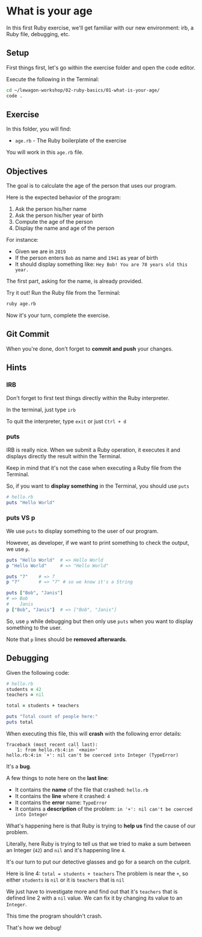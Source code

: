 # What is your age

In this first Ruby exercise, we'll get familiar with our new environment: irb, a Ruby file, debugging, etc.

## Setup

First things first, let's go within the exercise folder and open the code editor.

Execute the following in the Terminal:

```bash
cd ~/lewagon-workshop/02-ruby-basics/01-what-is-your-age/
code .
```

## Exercise

In this folder, you will find:

- `age.rb` - The Ruby boilerplate of the exercise

You will work in this `age.rb` file.

## Objectives

The goal is to calculate the age of the person that uses our program.

Here is the expected behavior of the program:

1. Ask the person his/her name
2. Ask the person his/her year of birth
3. Compute the age of the person
4. Display the name and age of the person

For instance:

- Given we are in `2019`
- If the person enters `Bob` as name and `1941` as year of birth
- It should display something like: `Hey Bob! You are 78 years old this year.`

The first part, asking for the name, is already provided.

Try it out! Run the Ruby file from the Terminal:

```bash
ruby age.rb
```

Now it's your turn, complete the exercise.

## Git Commit

When you're done, don't forget to **commit and push** your changes.

## Hints

### IRB

Don't forget to first test things directly within the Ruby interpreter.

In the terminal, just type `irb`

To quit the interpreter, type `exit` or just `Ctrl + d`

### puts

IRB is really nice. When we submit a Ruby operation, it executes it and displays directly the result within the Terminal.

Keep in mind that it's not the case when executing a Ruby file from the Terminal.

So, if you want to **display something** in the Terminal, you should use `puts`


```ruby
# hello.rb
puts "Hello World"
```

### puts VS p

We use `puts` to display something to the user of our program.

However, as developer, if we want to print something to check the output, we use `p`.

```ruby
puts "Hello World"  # => Hello World
p "Hello World"     # => "Hello World"

puts "7" 	# => 7
p "7" 	 	# => "7" # so we know it's a String

puts ["Bob", "Janis"]
# => Bob
#    Janis
p ["Bob", "Janis"] 	# => ["Bob", "Janis"]
```

So, use `p` while debugging but then only use `puts` when you want to display something to the user.

Note that `p` lines should be **removed afterwards**.

## Debugging

Given the following code:

```ruby
# hello.rb
students = 42
teachers = nil

total = students + teachers

puts "Total count of people here:"
puts total
```

When executing this file, this will **crash** with the following error details:

```
Traceback (most recent call last):
	1: from hello.rb:4:in `<main>'
hello.rb:4:in `+': nil can't be coerced into Integer (TypeError)
```

It's a **bug**.

A few things to note here on the **last line**:

- It contains the **name** of the file that crashed: `hello.rb`
- It contains the **line** where it crashed: `4`
- It contains the **error** name: `TypeError`
- It contains a **description** of the problem: `in '+': nil can't be coerced into Integer`

What's happening here is that Ruby is trying to **help us** find the cause of our problem.

Literally, here Ruby is trying to tell us that we tried to make a sum between an Integer (`42`) and `nil` and it's happening line `4`.

It's our turn to put our detective glasses and go for a search on the culprit.

Here is line 4: `total = students + teachers`
The problem is near the `+`, so either `students` is `nil` or it is `teachers` that is `nil`

We just have to investigate more and find out that it's `teachers` that is defined line 2 with a `nil` value. We can fix it by changing its value to an `Integer`.

This time the program shouldn't crash.

That's how we debug!
